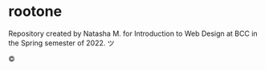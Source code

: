 # rootone

Repository created by Natasha M. for Introduction to Web Design at BCC in the Spring semester of 2022. ツ

©